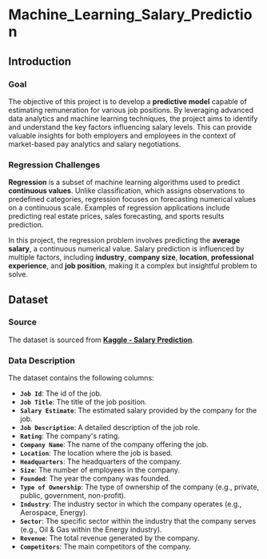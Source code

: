 # Machine_Learning_Salary_Prediction

## **Introduction**

### **Goal**

The objective of this project is to develop a **predictive model** capable of estimating remuneration for various job positions. By leveraging advanced data analytics and machine learning techniques, the project aims to identify and understand the key factors influencing salary levels. This can provide valuable insights for both employers and employees in the context of market-based pay analytics and salary negotiations.

### **Regression Challenges**

**Regression** is a subset of machine learning algorithms used to predict **continuous values**. Unlike classification, which assigns observations to predefined categories, regression focuses on forecasting numerical values on a continuous scale. Examples of regression applications include predicting real estate prices, sales forecasting, and sports results prediction.

In this project, the regression problem involves predicting the **average salary**, a continuous numerical value. Salary prediction is influenced by multiple factors, including **industry**, **company size**, **location**, **professional experience**, and **job position**, making it a complex but insightful problem to solve.

## **Dataset**

### **Source**

The dataset is sourced from [**Kaggle - Salary Prediction**](https://www.kaggle.com/datasets/thedevastator/jobs-dataset-from-glassdoor).

### **Data Description**

The dataset contains the following columns:
- **`Job Id`**: The id of the job. 
- **`Job Title`**: The title of the job position.
- **`Salary Estimate`**: The estimated salary provided by the company for the job.
- **`Job Description`**: A detailed description of the job role.
- **`Rating`**: The company's rating.
- **`Company Name`**: The name of the company offering the job.
- **`Location`**: The location where the job is based.
- **`Headquarters`**: The headquarters of the company.
- **`Size`**: The number of employees in the company.
- **`Founded`**: The year the company was founded.
- **`Type of Ownership`**: The type of ownership of the company (e.g., private, public, government, non-profit).
- **`Industry`**: The industry sector in which the company operates (e.g., Aerospace, Energy).
- **`Sector`**: The specific sector within the industry that the company serves (e.g., Oil & Gas within the Energy industry).
- **`Revenue`**: The total revenue generated by the company.
- **`Competitors`**: The main competitors of the company.
